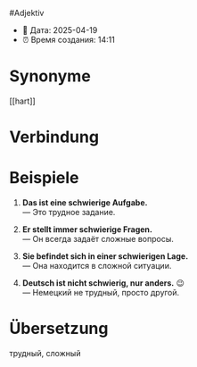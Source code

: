 #Adjektiv
- 📍 Дата: 2025-04-19
- ⏰ Время создания: 14:11
# Synonyme
[[hart]]
# Verbindung 

# Beispiele
1. **Das ist eine schwierige Aufgabe.**  
    — Это трудное задание.
    
2. **Er stellt immer schwierige Fragen.**  
    — Он всегда задаёт сложные вопросы.
    
3. **Sie befindet sich in einer schwierigen Lage.**  
    — Она находится в сложной ситуации.
    
4. **Deutsch ist nicht schwierig, nur anders.** 😉  
    — Немецкий не трудный, просто другой.
# Übersetzung
трудный, сложный